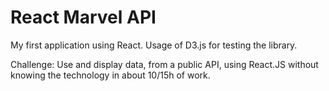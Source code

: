 # React Marvel API

My first application using React.
Usage of D3.js for testing the library.

Challenge: Use and display data, from a public API, using React.JS without knowing the technology in about 10/15h of work.
